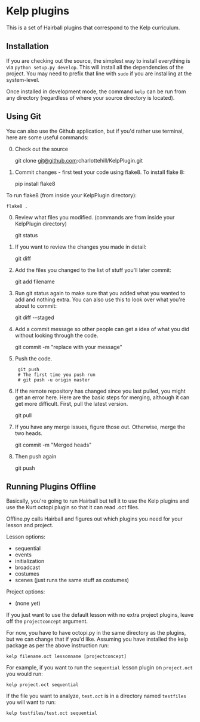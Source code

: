 # Kelp plugins
This is a set of Hairball plugins that correspond to the Kelp curriculum.

## Installation

If you are checking out the source, the simplest way to install everything is
via `python setup.py develop`. This will install all the dependencies of the
project. You may need to prefix that line with `sudo` if you are installing at
the system-level.

Once installed in development mode, the command `kelp` can be run from any
directory (regardless of where your source directory is located).


## Using Git
You can also use the Github application, but if you'd rather use terminal, here are some useful commands:

0. Check out the source

	git clone git@github.com:charlottehill/KelpPlugin.git

0. Commit changes - first test your code using flake8. To install flake 8:

	pip install flake8

To run flake8 (from inside your KelpPlugin directory):

	flake8 .

0. Review what files you modified. (commands are from inside your KelpPlugin directory)

	git status

0. If you want to review the changes you made in detail:

	git diff

0. Add the files you changed to the list of stuff you'll later commit:

	git add filename

0. Run git status again to make sure that you added what you wanted to add and nothing extra. You can also use this to look over what you're about to commit:

	git diff --staged

0. Add a commit message so other people can get a idea of what you did without looking through the code.

	git commit -m "replace with your message"

0. Push the code.

        git push
        # The first time you push run
        # git push -u origin master

0. If the remote repository has changed since you last pulled, you might get an
error here. Here are the basic steps for merging, although it can get more
difficult. First, pull the latest version.

	git pull

0. If you have any merge issues, figure those out. Otherwise, merge the two heads.

	git commit -m "Merged heads"

0. Then push again

	git push

## Running Plugins Offline

Basically, you're going to run Hairball but tell it to use the Kelp plugins and
use the Kurt octopi plugin so that it can read .oct files.

Offline.py calls Hairball and figures out which plugins you need for your
lesson and project.

Lesson options:

* sequential
* events
* initialization
* broadcast
* costumes
* scenes (just runs the same stuff as costumes)

Project options:

* (none yet)

If you just want to use the default lesson with no extra project plugins, leave
off the `projectconcept` argument.

For now, you have to have octopi.py in the same directory as the plugins, but
we can change that if you'd like. Assuming you have installed the kelp package
as per the above instruction run:

    kelp filename.oct lessonname [projectconcept]

For example, if you want to run the `sequential` lesson plugin on `project.oct`
you would run:

    kelp project.oct sequential

If the file you want to analyze, `test.oct` is in a directory named
`testfiles` you will want to run:

    kelp testfiles/test.oct sequential
